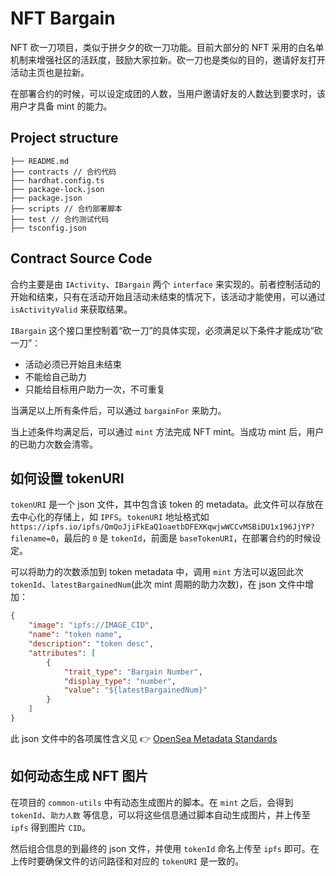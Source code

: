 # NFT Bargain
NFT 砍一刀项目，类似于拼夕夕的砍一刀功能。目前大部分的 NFT 采用的白名单机制来增强社区的活跃度，鼓励大家拉新。砍一刀也是类似的目的，邀请好友打开活动主页也是拉新。

在部署合约的时候，可以设定成团的人数，当用户邀请好友的人数达到要求时，该用户才具备 mint 的能力。

## Project structure
```
├── README.md
├── contracts // 合约代码
├── hardhat.config.ts
├── package-lock.json
├── package.json
├── scripts // 合约部署脚本
├── test // 合约测试代码
├── tsconfig.json
```

## Contract Source Code
合约主要是由 `IActivity`、`IBargain` 两个 `interface` 来实现的。前者控制活动的开始和结束，只有在活动开始且活动未结束的情况下，该活动才能使用，可以通过 `isActivityValid` 来获取结果。

`IBargain` 这个接口里控制着“砍一刀”的具体实现，必须满足以下条件才能成功“砍一刀”：
- 活动必须已开始且未结束
- 不能给自己助力
- 只能给目标用户助力一次，不可重复

当满足以上所有条件后，可以通过 `bargainFor` 来助力。

当上述条件均满足后，可以通过 `mint` 方法完成 NFT mint。当成功 mint 后，用户的已助力次数会清零。

## 如何设置 tokenURI
`tokenURI` 是一个 json 文件，其中包含该 token 的 metadata。此文件可以存放在去中心化的存储上，如 `IPFS`。`tokenURI` 地址格式如 `https://ipfs.io/ipfs/QmQoJjiFkEaQ1oaetbDFEXKqwjwWCCvMSBiDU1x196JjYP?filename=0`，最后的 `0` 是 `tokenId`，前面是 `baseTokenURI`，在部署合约的时候设定。

可以将助力的次数添加到 token metadata 中，调用 `mint` 方法可以返回此次 `tokenId`、`latestBargainedNum`(此次 mint 周期的助力次数)，在 json 文件中增加：

```json
{
    "image": "ipfs://IMAGE_CID",
    "name": "token name",
    "description": "token desc",
    "attributes": [
        {
            "trait_type": "Bargain Number",
            "display_type": "number",
            "value": "${latestBargainedNum}"
        }
    ]
}
```

此 json 文件中的各项属性含义见 👉 [OpenSea Metadata Standards](https://docs.opensea.io/docs/metadata-standards)

## 如何动态生成 NFT 图片
在项目的 `common-utils` 中有动态生成图片的脚本。在 `mint` 之后，会得到 `tokenId`、`助力人数` 等信息，可以将这些信息通过脚本自动生成图片，并上传至 `ipfs` 得到图片 `CID`。

然后组合信息的到最终的 json 文件，并使用 `tokenId` 命名上传至 `ipfs` 即可。在上传时要确保文件的访问路径和对应的 `tokenURI` 是一致的。